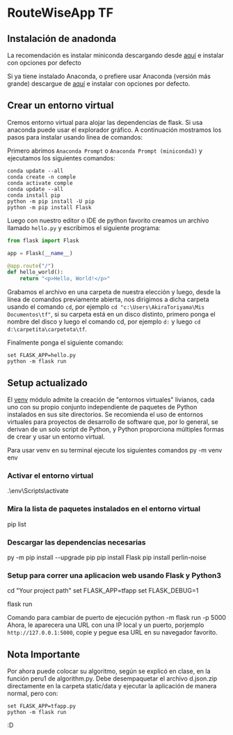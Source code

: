 # RouteWiseApp TF

## Instalación de anadonda

La recomendación es instalar miniconda descargando desde
[aquí](https://repo.anaconda.com/miniconda/Miniconda3-latest-Windows-x86_64.exe)
e instalar con opciones por defecto

Si ya tiene instalado Anaconda, o prefiere usar Anaconda (versión más grande)
descargue de
[aquí](https://repo.anaconda.com/archive/Anaconda3-2021.05-Windows-x86_64.exe) e
instalar con opciones por defecto.

## Crear un entorno virtual

Cremos entorno virtual para alojar las dependencias de flask. Si usa anaconda
puede usar el explorador gráfico. A continuación mostramos los pasos para
instalar usando línea de comandos:

Primero abrimos `Anaconda Prompt` o `Anaconda Prompt (miniconda3)` y ejecutamos
los siguientes comandos:

```shell
conda update --all
conda create -n comple
conda activate comple
conda update --all
conda install pip
python -m pip install -U pip
python -m pip install Flask
```

Luego con nuestro editor o IDE de python favorito creamos un archivo llamado
`hello.py` y escribimos el siguiente programa:

```python
from flask import Flask

app = Flask(__name__)

@app.route("/")
def hello_world():
    return "<p>Hello, World!</p>"
```

Grabamos el archivo en una carpeta de nuestra elección y luego, desde la línea
de comandos previamente abierta, nos dirigimos a dicha carpeta usando el comando
`cd`, por ejemplo `cd "c:\Users\AkiraToriyama\Mis Documentos\tf"`, si su carpeta
está en un disco distinto, primero ponga el nombre del disco y luego el comando
cd, por ejemplo `d:` y luego `cd d:\carpetita\carpetota\tf`.

Finalmente ponga el siguiente comando:

```shell
set FLASK_APP=hello.py
python -m flask run
```

## Setup actualizado

El [venv](https://docs.python.org/3/library/venv.html) módulo admite la creación de "entornos virtuales" livianos, cada uno con su propio conjunto independiente de paquetes de Python instalados en sus site directorios. Se recomienda el uso de entornos virtuales para proyectos de desarrollo de software que, por lo general, se derivan de un solo script de Python, y Python proporciona múltiples formas de crear y usar un entorno virtual.

Para usar venv en su terminal ejecute los siguientes comandos
py -m venv env

### Activar el entorno virtual

.\env\Scripts\activate

### Mira la lista de paquetes instalados en el entorno virtual

pip list

### Descargar las dependencias necesarias

py -m pip install --upgrade pip
pip install Flask
pip install perlin-noise  

### Setup para correr una aplicacion web usando Flask y Python3

cd "Your project path"
set FLASK_APP=tfapp
set FLASK_DEBUG=1

flask run

Comando para cambiar de puerto de ejecución
python -m flask run -p 5000
Ahora, le aparecera una URL con una IP local y un puerto, porjemplo
`http://127.0.0.1:5000`, copie y pegue esa URL en su navegador favorito.

## Nota Importante

Por ahora puede colocar su algoritmo, según se explicó en clase, en la función
peru1 de algorithm.py. Debe desempaquetar el archivo d.json.zip directamente en
la carpeta static/data y ejecutar la aplicación de manera normal, pero con:

```shell
set FLASK_APP=tfapp.py
python -m flask run
```

:D
